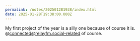 ```yaml
---
permalink: /notes/202501281938/index.html
date: 2025-01-28T19:38:00.000Z
---
```


My first project of the year is a silly one because of course it is. @connected@relayfm.social-related of course.